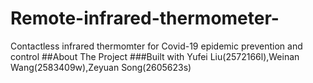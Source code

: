 # Remote-infrared-thermometer-
Contactless infrared thermomter for Covid-19 epidemic prevention and control
##About The Project
###Built with
Yufei Liu(2572166l),Weinan Wang(2583409w),Zeyuan Song(2605623s)

